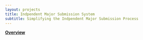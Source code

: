 ```yaml
---
layout: projects
title: Indpendent Major Submission System
subtitle: Simplifying the Indpendent Major Submission Process
---
```


<b><u>Overview</u></b>
